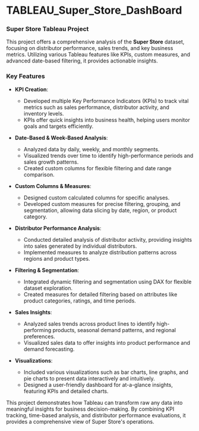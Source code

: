 # TABLEAU_Super_Store_DashBoard

### Super Store Tableau Project

This project offers a comprehensive analysis of the **Super Store** dataset, focusing on distributor performance, sales trends, and key business metrics. Utilizing various Tableau features like KPIs, custom measures, and advanced date-based filtering, it provides actionable insights.

### Key Features

- **KPI Creation**:
  - Developed multiple Key Performance Indicators (KPIs) to track vital metrics such as sales performance, distributor activity, and inventory levels.
  - KPIs offer quick insights into business health, helping users monitor goals and targets efficiently.

- **Date-Based & Week-Based Analysis**:
  - Analyzed data by daily, weekly, and monthly segments.
  - Visualized trends over time to identify high-performance periods and sales growth patterns.
  - Created custom columns for flexible filtering and date range comparison.

- **Custom Columns & Measures**:
  - Designed custom calculated columns for specific analyses.
  - Developed custom measures for precise filtering, grouping, and segmentation, allowing data slicing by date, region, or product category.

- **Distributor Performance Analysis**:
  - Conducted detailed analysis of distributor activity, providing insights into sales generated by individual distributors.
  - Implemented measures to analyze distribution patterns across regions and product types.

- **Filtering & Segmentation**:
  - Integrated dynamic filtering and segmentation using DAX for flexible dataset exploration.
  - Created measures for detailed filtering based on attributes like product categories, ratings, and time periods.

- **Sales Insights**:
  - Analyzed sales trends across product lines to identify high-performing products, seasonal demand patterns, and regional preferences.
  - Visualized sales data to offer insights into product performance and demand forecasting.

- **Visualizations**:
  - Included various visualizations such as bar charts, line graphs, and pie charts to present data interactively and intuitively.
  - Designed a user-friendly dashboard for at-a-glance insights, featuring KPIs and detailed charts.

This project demonstrates how Tableau can transform raw any data into meaningful insights for business decision-making. By combining KPI tracking, time-based analysis, and distributor performance evaluations, it provides a comprehensive view of Super Store's operations.
